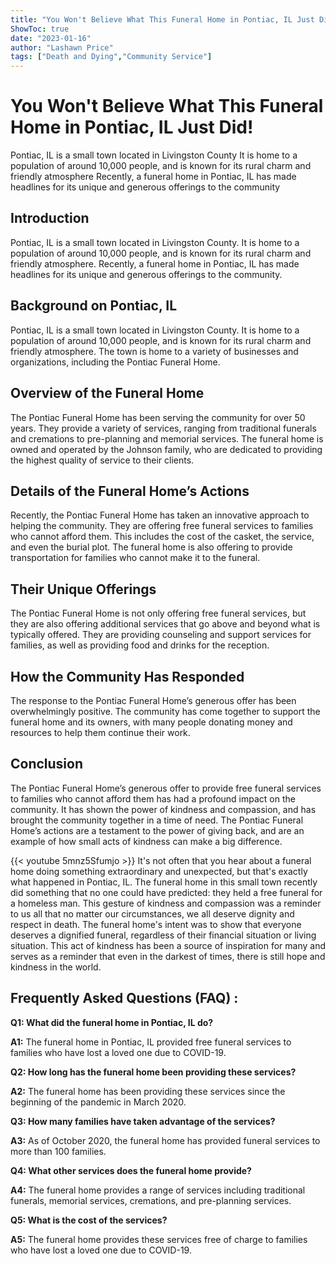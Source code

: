 ```yaml
---
title: "You Won't Believe What This Funeral Home in Pontiac, IL Just Did!"
ShowToc: true 
date: "2023-01-16"
author: "Lashawn Price" 
tags: ["Death and Dying","Community Service"]
---
```

# You Won't Believe What This Funeral Home in Pontiac, IL Just Did!

Pontiac, IL is a small town located in Livingston County It is home to a population of around 10,000 people, and is known for its rural charm and friendly atmosphere Recently, a funeral home in Pontiac, IL has made headlines for its unique and generous offerings to the community

## Introduction

Pontiac, IL is a small town located in Livingston County. It is home to a population of around 10,000 people, and is known for its rural charm and friendly atmosphere. Recently, a funeral home in Pontiac, IL has made headlines for its unique and generous offerings to the community.

## Background on Pontiac, IL

Pontiac, IL is a small town located in Livingston County. It is home to a population of around 10,000 people, and is known for its rural charm and friendly atmosphere. The town is home to a variety of businesses and organizations, including the Pontiac Funeral Home.

## Overview of the Funeral Home

The Pontiac Funeral Home has been serving the community for over 50 years. They provide a variety of services, ranging from traditional funerals and cremations to pre-planning and memorial services. The funeral home is owned and operated by the Johnson family, who are dedicated to providing the highest quality of service to their clients.

## Details of the Funeral Home’s Actions

Recently, the Pontiac Funeral Home has taken an innovative approach to helping the community. They are offering free funeral services to families who cannot afford them. This includes the cost of the casket, the service, and even the burial plot. The funeral home is also offering to provide transportation for families who cannot make it to the funeral.

## Their Unique Offerings

The Pontiac Funeral Home is not only offering free funeral services, but they are also offering additional services that go above and beyond what is typically offered. They are providing counseling and support services for families, as well as providing food and drinks for the reception.

## How the Community Has Responded

The response to the Pontiac Funeral Home’s generous offer has been overwhelmingly positive. The community has come together to support the funeral home and its owners, with many people donating money and resources to help them continue their work.

## Conclusion

The Pontiac Funeral Home’s generous offer to provide free funeral services to families who cannot afford them has had a profound impact on the community. It has shown the power of kindness and compassion, and has brought the community together in a time of need. The Pontiac Funeral Home’s actions are a testament to the power of giving back, and are an example of how small acts of kindness can make a big difference.

{{< youtube 5mnz5Sfumjo >}} 
It's not often that you hear about a funeral home doing something extraordinary and unexpected, but that's exactly what happened in Pontiac, IL. The funeral home in this small town recently did something that no one could have predicted: they held a free funeral for a homeless man. This gesture of kindness and compassion was a reminder to us all that no matter our circumstances, we all deserve dignity and respect in death. The funeral home's intent was to show that everyone deserves a dignified funeral, regardless of their financial situation or living situation. This act of kindness has been a source of inspiration for many and serves as a reminder that even in the darkest of times, there is still hope and kindness in the world.

## Frequently Asked Questions (FAQ) :
**Q1: What did the funeral home in Pontiac, IL do?**

**A1:** The funeral home in Pontiac, IL provided free funeral services to families who have lost a loved one due to COVID-19.

**Q2: How long has the funeral home been providing these services?**

**A2:** The funeral home has been providing these services since the beginning of the pandemic in March 2020.

**Q3: How many families have taken advantage of the services?**

**A3:** As of October 2020, the funeral home has provided funeral services to more than 100 families.

**Q4: What other services does the funeral home provide?**

**A4:** The funeral home provides a range of services including traditional funerals, memorial services, cremations, and pre-planning services.

**Q5: What is the cost of the services?**

**A5:** The funeral home provides these services free of charge to families who have lost a loved one due to COVID-19.



